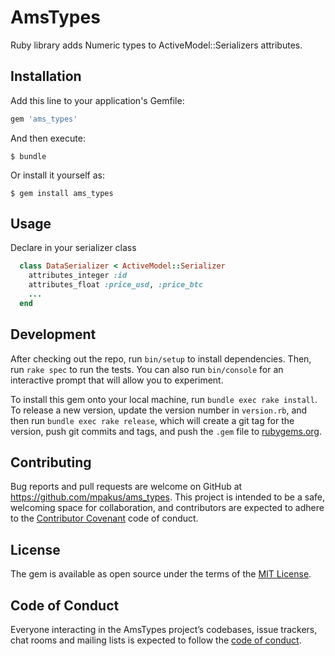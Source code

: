 # AmsTypes

Ruby library adds Numeric types to ActiveModel::Serializers attributes.

## Installation

Add this line to your application's Gemfile:

```ruby
gem 'ams_types'
```

And then execute:

    $ bundle

Or install it yourself as:

    $ gem install ams_types

## Usage

Declare in your serializer class
```ruby
  class DataSerializer < ActiveModel::Serializer
    attributes_integer :id
    attributes_float :price_usd, :price_btc
    ...
  end
```

## Development

After checking out the repo, run `bin/setup` to install dependencies. Then, run `rake spec` to run the tests. You can also run `bin/console` for an interactive prompt that will allow you to experiment.

To install this gem onto your local machine, run `bundle exec rake install`. To release a new version, update the version number in `version.rb`, and then run `bundle exec rake release`, which will create a git tag for the version, push git commits and tags, and push the `.gem` file to [rubygems.org](https://rubygems.org).

## Contributing

Bug reports and pull requests are welcome on GitHub at https://github.com/mpakus/ams_types. This project is intended to be a safe, welcoming space for collaboration, and contributors are expected to adhere to the [Contributor Covenant](http://contributor-covenant.org) code of conduct.

## License

The gem is available as open source under the terms of the [MIT License](http://opensource.org/licenses/MIT).

## Code of Conduct

Everyone interacting in the AmsTypes project’s codebases, issue trackers, chat rooms and mailing lists is expected to follow the [code of conduct](https://github.com/mpakus/ams_types/blob/master/CODE_OF_CONDUCT.md).
